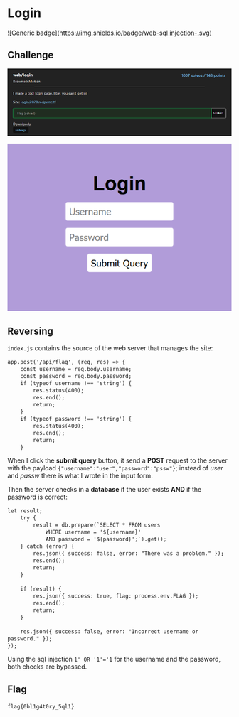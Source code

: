 # Login
[![Generic badge](https://img.shields.io/badge/web-sql injection-<COLOR>.svg)](https://shields.io/)

## Challenge
![challenge screenshot](images/challenge.png)

![login](images/login.png)

## Reversing

`index.js` contains the source of the web server that manages the site: 

```
app.post('/api/flag', (req, res) => {
    const username = req.body.username;
    const password = req.body.password;
    if (typeof username !== 'string') {
        res.status(400);
        res.end();
        return;
    }
    if (typeof password !== 'string') {
        res.status(400);
        res.end();
        return;
    }
```

When I click the **submit query** button, it send a **POST** request to the server with the payload `{"username":"user","password":"pssw"}`; instead of _user_ and _passw_ there is what I wrote in the input form.

Then the server checks in a **database** if the user exists **AND** if the password is correct:

```
let result;
    try {
        result = db.prepare(`SELECT * FROM users 
            WHERE username = '${username}'
            AND password = '${password}';`).get();
    } catch (error) {
        res.json({ success: false, error: "There was a problem." });
        res.end();
        return;
    }
    
    if (result) {
        res.json({ success: true, flag: process.env.FLAG });
        res.end();
        return;
    }

    res.json({ success: false, error: "Incorrect username or password." });
});
```

Using the sql injection `1' OR '1'='1` for the username and the password, both checks are bypassed.

## Flag

`flag{0bl1g4t0ry_5ql1}`
